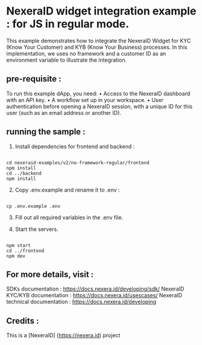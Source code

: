 
NexeraID widget integration example : for JS in regular mode. 
===========================================================

This example demonstrates how to integrate the NexeraID Widget for KYC (Know Your Customer) and KYB (Know Your Business) processes. In this implementation, we uses no framework and a customer ID as an environment variable to illustrate the integration.

## pre-requisite :

To run this example dApp, you need:
	•	Access to the NexeraID dashboard with an API key.
	•	A workflow set up in your workspace.
	•	User authentication before opening a NexeraID session, with a unique ID for this user (such as an email address or another ID).



## running the sample :

1. Install dependencies for frontend and backend :

~~~~

cd nexeraid-examples/v2/no-framework-regular/frontend 
npm install
cd ../backend
npm install

~~~~

2) Copy .env.example and rename it to .env :

~~~~

cp .env.example .env 

~~~~

3) Fill out all required variables in the .env file.

4) Start the servers.

~~~~

npm start
cd ../frontend
npm dev

~~~~

## For more details, visit : 

SDKs documentation : https://docs.nexera.id/developing/sdk/
NexeraID KYC/KYB documentation : https://docs.nexera.id/usescases/
NexeraID technical documentation :   https://docs.nexera.id/developing

## Credits :

This is a [NexeraID] (https://nexera.id) project